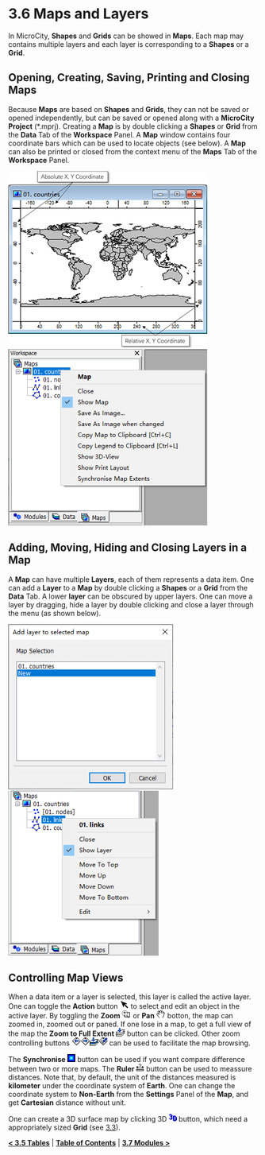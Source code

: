 # 3.6 Maps and Layers
In MicroCity, **Shapes** and **Grids** can be showed in **Maps**. Each map may contains multiple layers and each layer is corresponding to a **Shapes** or a **Grid**.
## Opening, Creating, Saving, Printing and Closing Maps
Because **Maps** are based on **Shapes** and **Grids**, they can not be saved or opened independently, but can be saved or opened along with a **MicroCity Project** (\*.mprj). Creating a **Map** is by double clicking a **Shapes** or **Grid** from the **Data** Tab of the **Workspace** Panel. A **Map** window contains four coordinate bars which can be used to locate objects (see below). A **Map** can also be printed or closed from the context menu of the **Maps** Tab of the **Workspace** Panel.

![map_coordinates](imgs/map_coordinates.png) &nbsp; ![map_menu](imgs/map_menu.png)
## Adding, Moving, Hiding and Closing Layers in a Map
A **Map** can have multiple **Layers**, each of them represents a data item. One can add a **Layer** to a **Map** by double clicking a **Shapes** or a **Grid** from the **Data** Tab. A lower **layer** can be obscured by upper layers. One can move a layer by dragging, hide a layer by double clicking and close a layer through the menu (as shown below).

![add_layer](imgs/add_layer.png) &nbsp;&nbsp; ![layer_menu](imgs/layer_menu.png)

## Controlling Map Views
When a data item or a layer is selected, this layer is called the active layer. One can toggle the **Action** button ![b_action](imgs/button_action.png) to select and edit an object in the active layer. By toggling the **Zoom** ![b_zoom](imgs/button_zoom.png) or **Pan** ![b_pan](imgs/button_pan.png) botton, the map can zoomed in, zoomed out or paned. If one lose in a map, to get a full view of the map the **Zoom to Full Extent** ![b_zfull](imgs/button_zoom_full.png) button can be clicked. Other zoom controlling buttons ![b_zlast](imgs/button_zoom_last.png)![b_znext](imgs/button_zoom_next.png)![b_zactive](imgs/button_zoom_active.png)![b_zsel](imgs/button_zoom_selection.png) can be used to facilitate the map browsing. 

The **Synchronise** ![b_sync](imgs/button_sync.png) button can be used if you want compare difference between two or more maps. The **Ruler** ![b_ruler](imgs/button_ruler.png) button can be used to meassure distances. Note that, by default, the unit of the distances measured is **kilometer** under the coordinate system of **Earth**. One can change the coordinate system to **Non-Earth** from the **Settings** Panel of the **Map**, and get **Cartesian** distance without unit.

One can create a 3D surface map by clicking 3D ![b_3d](imgs/button_3d.png) button, which need a appropriately sized **Grid** (see [3.3](3.3_raster_grids.md#display-settings-and-3d-view)).

[**< 3.5 Tables**](3.5_tables.md) | [**Table of Contents**](.) | [**3.7 Modules >**](3.7_modules.md)
